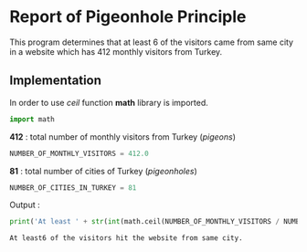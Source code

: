 
# Report of Pigeonhole Principle

This program determines that at least 6 of the visitors came from same city in a website which has 412 monthly visitors from Turkey.

## Implementation

In order to use *ceil* function **math** library is imported.


```python
import math
```

**412** : total number of monthly visitors from Turkey (*pigeons*)


```python
NUMBER_OF_MONTHLY_VISITORS = 412.0
```

**81** : total number of cities of Turkey (*pigeonholes*)


```python
NUMBER_OF_CITIES_IN_TURKEY = 81
```

Output : 


```python
print('At least ' + str(int(math.ceil(NUMBER_OF_MONTHLY_VISITORS / NUMBER_OF_CITIES_IN_TURKEY))) + ' of the visitors hit the website from same city.')
```

    At least6 of the visitors hit the website from same city.

